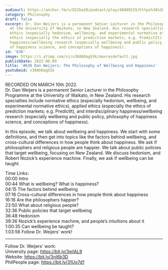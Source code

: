 ```yaml
---
audiourl: https://anchor.fm/s/822ba20/podcast/play/48889215/https%3A%2F%2Fd3ctxlq1ktw2nl.cloudfront.net%2Fstaging%2F2022-2-11%2F9bb604fd-44a3-2ae4-0431-fb10a80bd05d.m4a
category: Philosophy
draft: false
excerpt: Dr. Dan Weijers is a permanent Senior Lecturer in the Philosophy Programme
  at the University of Waikato, in New Zealand. His research specialties include normative
  ethics (especially hedonism, wellbeing, and experimental normative ethics), applied
  ethics (especially the ethics of prediction markets; e.g. PredictIt), and interdisciplinary
  happiness/wellbeing research (especially wellbeing and public policy, philosophy
  of happiness science, and conceptions of happiness).
id: '636'
image: https://i.ytimg.com/vi/v38AbOagSSk/maxresdefault.jpg
publishDate: 2022-06-09
title: '#636 Dan Weijers: The Philosophy of Wellbeing and Happiness'
youtubeid: v38AbOagSSk
---
```

<div class="timelinks">

RECORDED ON MARCH 10th 2022.  
Dr. Dan Weijers is a permanent Senior Lecturer in the Philosophy Programme at the University of Waikato, in New Zealand. His research specialties include normative ethics (especially hedonism, wellbeing, and experimental normative ethics), applied ethics (especially the ethics of prediction markets; e.g. PredictIt), and interdisciplinary happiness/wellbeing research (especially wellbeing and public policy, philosophy of happiness science, and conceptions of happiness).

In this episode, we talk about wellbeing and happiness. We start with some definitions, and then get into topics like the factors behind wellbeing, and cross-cultural differences in how people think about happiness. We ask if philosophers and religious people are happier. We talk about public policies that target wellbeing, focusing on New Zealand. We discuss hedonism, and Robert Nozick’s experience machine. Finally, we ask if wellbeing can be taught.

Time Links:  
<time>00:00</time> Intro  
<time>00:44</time> What is wellbeing? What is happiness?  
<time>04:15</time> The factors behind wellbeing  
<time>07:16</time> Cross-cultural differences in how people think about happiness  
<time>16:16</time> Are the philosophers happier?  
<time>23:50</time> What about religious people?  
<time>32:36</time> Public policies that target wellbeing  
<time>36:48</time> Hedonism  
<time>39:36</time> Nozick’s experience machine, and people’s intuitions about it  
<time>1:00:35</time> Can wellbeing be taught?  
<time>1:03:56</time> Follow Dr. Weijers’ work!

---

Follow Dr. Weijers’ work:  
University page: https://bit.ly/3ejIAL9  
Website: https://bit.ly/3nl6b3D  
PhilPeople page: https://bit.ly/31Uo7d1
</div>

